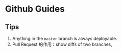 # Github Guides

## Tips

1. Anything in the `master` branch is always deployable. 
2. Pull Request 的作用：show diffs of two branches, 